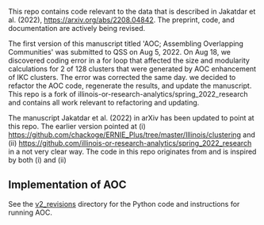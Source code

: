 This repo contains code relevant to the data that is described in Jakatdar et al. (2022), https://arxiv.org/abs/2208.04842. 
The preprint, code, and documentation are actively being revised. 

The first version of this manuscript titled 'AOC; Assembling Overlapping Communities' was submitted to QSS on Aug 5, 2022.
On Aug 18, we discovered coding error in a for loop that affected the size and modularity calculations for 2 of 128 clusters
that were generated by AOC enhancement of IKC clusters. The error was corrected the same day. we decided to refactor the 
AOC code, regenerate the results, and update the manuscript. This repo is a fork of 
illinois-or-research-analytics/spring_2022_research and contains all work relevant to refactoring and updating.

The manuscript Jakatdar et al. (2022) in arXiv has been updated to point at this repo. The earlier version pointed at (i)  https://github.com/chackoge/ERNIE_Plus/tree/master/Illinois/clustering and (ii) https://github.com/illinois-or-research-analytics/spring_2022_research
in a not very clear way. The code in this repo originates from and is inspired by both (i) and (ii) 

## Implementation of AOC

See the [v2_revisions](https://github.com/illinois-or-research-analytics/aocv2_plus/tree/main/v2_revisions) directory for the Python code and instructions for running AOC.
